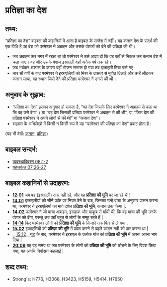 # प्रतिज्ञा का देश #

## तथ्य: ##

“प्रतिज्ञा का देश” बाइबल की कहानियों में आता है बाइबल के सन्देश में नहीं। यह कनान देश के संदर्भ की एक विधि है वह देश जो परमेश्वर ने अब्राहम और उसके वंशजों को देने की प्रतिज्ञा की थी।

* जब अब्राहम ऊर नगर में रहता था तो परमेश्वर ने उसे आज्ञा दी कि वह वहाँ से निकल कर कनान देश में चला जाए। वह और उसके वंशज इस्राएली वहाँ अनेक वर्ष तक रहे।
* जब भयंकर अकाल के कारण वहाँ भोजन समाप्त हो गया तब इस्राएली मिस्र चले गए।
* चार सौ वर्षों के बाद परमेश्वर ने इस्राएलियों को मिस्र के दासत्व से मुक्ति दिलाई और उन्हें लौटकर कनान लाया, वह स्थान जिसे देने की प्रतिज्ञा परमेश्वर ने उनसे की थी।

## अनुवाद के सुझाव: ##

* “प्रतिज्ञा का देश” इसका अनुवाद हो सकता है, “वह देश जिसके लिए परमेश्वर ने अब्राहम से कहा था कि वह उसे देगा”। या “वह देश जिसकी प्रतिज्ञा परमेश्वर ने अब्राहम से की थी”, या “जिस देश की प्रतिज्ञा परमेश्वर ने अपने लोगों से की थी” या “कनान देश”।
* बाइबल के अभिलेखों में किसी न किसी रूप में यह “परमेश्वर की प्रतिज्ञा का देश” प्रकट होता है।

(यह भी देखें: [कनान](../names/canaan.md), [प्रतिज्ञा](../kt/promise.md))

## बाइबल सन्दर्भ: ##

* [व्यवस्थाविवरण 08:1-2](rc://hi/tn/help/deu/08/01)
* [यहेजकेल 07:26-27](rc://hi/tn/help/ezk/07/26)

## बाइबल कहानियों से उदाहरण: ##

* __[12:01](rc://hi/tn/help/obs/12/01)__  अब वह (इस्राएली) दास नहीं रहे, और वह __प्रतिज्ञा की भूमि__ पर जा रहे थे!!
* __[14:01](rc://hi/tn/help/obs/14/01)__ इस्राएलीयों को सीनै पर्वत पर नियम देने के बाद, जिनका उन्हें वाचा के अनुसार पालन करना था, परमेश्वर ने इस्राएलियों का मार्ग दर्शन __प्रतिज्ञा की भूमि__, कनान तक किया |.
* __[14:02](rc://hi/tn/help/obs/14/02)__ परमेश्वर ने जो वाचा अब्राहम, इसहाक और याकूब से बाँधी थी, कि वह वाचा की भूमि उनके वंशज को देंगा, परन्तु अब वहाँ बहुत से लोगों के समूह रहते हैं |
* __[14:14](rc://hi/tn/help/obs/14/14)__ फिर परमेश्वर लोगों को __प्रतिज्ञा की भूमि__ के किनारे तक फिर से ले गया  .
* __[15:02](rc://hi/tn/help/obs/15/02)__ इस्राएलियों को __प्रतिज्ञा की भूमि__ में प्रवेश करने से पहले यरदन नदी को पार करना था |
* __[15:12](rc://hi/tn/help/obs/15/12)__युद्ध के बाद, परमेश्वर ने इस्राएल के प्रत्येक गोत्र को __प्रतिज्ञा की भूमि__ में अपना अपना भाग दिया |
* __[20:09](rc://hi/tn/help/obs/20/09)__ यह वह समय था जब परमेश्वर के लोगों को __प्रतिज्ञा की भूमि__ को छोड़ने के लिए विवश किया गया, यह अवधि निर्वासन कहलाई |


## शब्द तथ्य: ##

* Strong's: H776, H3068, H3423, H5159, H5414, H7650
